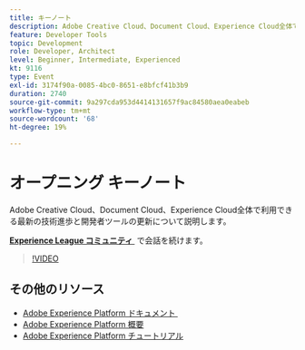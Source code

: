 ```yaml
---
title: キーノート
description: Adobe Creative Cloud、Document Cloud、Experience Cloud全体で利用できる最新の技術進歩と開発者ツールの更新について説明します。
feature: Developer Tools
topic: Development
role: Developer, Architect
level: Beginner, Intermediate, Experienced
kt: 9116
type: Event
exl-id: 3174f90a-0085-4bc0-8651-e8bfcf41b3b9
duration: 2740
source-git-commit: 9a297cda953d4414131657f9ac84580aea0eabeb
workflow-type: tm+mt
source-wordcount: '68'
ht-degree: 19%

---
```


# オープニング キーノート

Adobe Creative Cloud、Document Cloud、Experience Cloud全体で利用できる最新の技術進歩と開発者ツールの更新について説明します。

**[Experience League コミュニティ &#x200B;](https://adobe.ly/3F2g1ym)** で会話を続けます。

>[!VIDEO](https://video.tv.adobe.com/v/337490/?quality=12&learn=on&hidetitle=true)

## その他のリソース

- [Adobe Experience Platform ドキュメント &#x200B;](https://experienceleague.adobe.com/docs/experience-platform.html?lang=ja)
- [Adobe Experience Platform 概要](https://experienceleague.adobe.com/docs/experience-platform/landing/home.html?lang=ja)
- [Adobe Experience Platform チュートリアル](https://experienceleague.adobe.com/docs/platform-learn/tutorials/overview.html?lang=ja)

